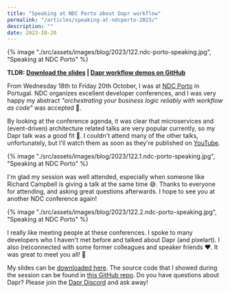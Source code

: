 ```yaml
---
title: "Speaking at NDC Porto about Dapr workflow"
permalink: "/articles/speaking-at-ndcporto-2023/"
description: ""
date: 2023-10-20
---
```


{% image "./src/assets/images/blog/2023/122.ndc-porto-speaking.jpg", "Speaking at NDC Porto" %}

**TLDR: <a href="/articles/2023/122.ndcporto-dapr-workflow.pdf" target="_blank">Download the slides</a> | <a href="https://github.com/diagrid-labs/dapr-workflow-demos" target="_blank">Dapr workflow demos on GitHub</a>**

From Wednesday 18th to Friday 20th October, I was at [NDC Porto](https://ndcporto.com/agenda) in Portugal. NDC organizes excellent developer conferences, and I was very happy my abstract _"orchestrating your business logic reliably with workflow as code"_ was accepted 🥳.

By looking at the conference agenda, it was clear that microservices and (event-driven) architecture related talks are very popular currently, so my Dapr talk was a good fit 💪. I couldn't attend many of the other talks, unfortunately, but I'll watch them as soon as they're published on [YouTube](https://www.youtube.com/@ndc).

{% image "./src/assets/images/blog/2023/122.1.ndc-porto-speaking.jpg", "Speaking at NDC Porto" %}

I'm glad my session was well attended, especially when someone like Richard Campbell is giving a talk at the same time 😅. Thanks to everyone for attending, and asking great questions afterwards. I hope to see you at another NDC conference again!

{% image "./src/assets/images/blog/2023/122.2.ndc-porto-speaking.jpg", "Speaking at NDC Porto" %}

I really like meeting people at these conferences. I spoke to many developers who I haven't met before and talked about Dapr (and pixelart). I also (re)connected with some former colleagues and speaker friends ❤️. It was great to meet you all! 🤗

My slides can be <a href="/articles/2023/122.ndcporto-dapr-workflow.pdf" target="_blank">downloaded here</a>. The source code that I showed during the session can be found in [this GitHub repo](https://github.com/diagrid-labs/dapr-workflow-demos). Do you have questions about Dapr? Please join the [Dapr Discord](https://bit.ly/dapr-discord) and ask away!